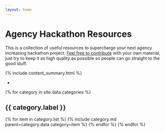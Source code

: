 ```yaml
---
layout: home
---
```


# Agency Hackathon Resources

This is a collection of useful resources to supercharge your next agency increasing hackathon project. [Feel free to contribute](https://github.com/ianribeiroae/agency-hackathon-resources) with your own material, just try to keep it as high quality as possible so people can go straight to the good stuff.

{% include content_summary.html %}

-

{% for category in site.data.categories %}
## {{ category.label }}
  {% for item in category.list %}
{% include category.md parent=category.data category=item %}
  {% endfor %}
{% endfor %}

